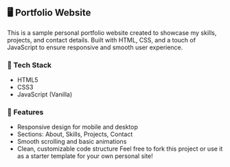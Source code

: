 ## 🖥️ Portfolio Website

This is a sample personal portfolio website created to showcase my skills, projects, and contact details. Built with HTML, CSS, and a touch of JavaScript to ensure responsive and smooth user experience.

### 🔧 Tech Stack
- HTML5  
- CSS3  
- JavaScript (Vanilla)

### 📌 Features
- Responsive design for mobile and desktop  
- Sections: About, Skills, Projects, Contact  
- Smooth scrolling and basic animations  
- Clean, customizable code structure
Feel free to fork this project or use it as a starter template for your own personal site!
